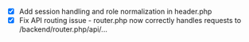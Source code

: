 - [x] Add session handling and role normalization in header.php
- [x] Fix API routing issue - router.php now correctly handles requests to /backend/router.php/api/...
